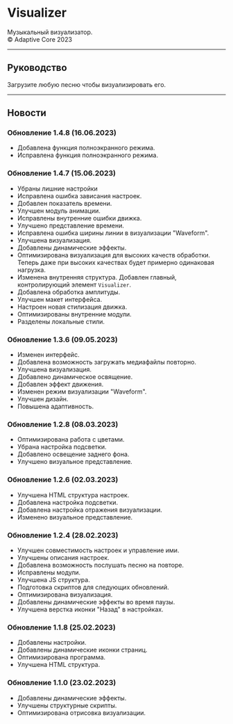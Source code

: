 # Visualizer
Музыкальный визуализатор.  
© Adaptive Core 2023  
- - -
## Руководство
Загрузите любую песню чтобы визуализировать его.
- - -
## Новости
### Обновление 1.4.8 (16.06.2023)
- Добавлена функция полноэкранного режима.  
- Исправлена функция полноэкранного режима.  

### Обновление 1.4.7 (15.06.2023)
- Убраны лишние настройки
- Исправлена ошибка зависания настроек.  
- Добавлен показатель времени.  
- Улучшен модуль анимации.  
- Исправлены внутренние ошибки движка.  
- Улучшено представление времени.  
- Исправлена ошибка ширины линии в визуализации "Waveform".  
- Улучшена визуализация.  
- Добавлены динамические эффекты.  
- Оптимизирована визуализация для высоких качеств обработки. Теперь даже при высоких качествах будет примерно одинаковая нагрузка.  
- Изменена внутренняя структура. Добавлен главный, контролирующий элемент `Visualizer`.
- Добавлена обработка амплитуды.  
- Улучшен макет интерфейса.  
- Настроен новая стилизация движка.  
- Оптимизированы внутренние модули.  
- Разделены локальные стили.  

### Обновление 1.3.6 (09.05.2023)
- Изменен интерфейс.  
- Добавлена возможность загружать медиафайлы повторно.  
- Улучшена визуализация.  
- Добавлено динамическое освящение.  
- Добавлен эффект движения.  
- Изменен режим визуализации "Waveform".
- Улучшен дизайн.  
- Повышена адаптивность.  

### Обновление 1.2.8 (08.03.2023)  
- Оптимизирована работа с цветами.  
- Убрана настройка подсветки.  
- Добавлено освещение заднего фона.  
- Улучшено визуальное представление.  

### Обновление 1.2.6 (02.03.2023)
- Улучшена HTML структура настроек.  
- Добавлена настройка подсветки.  
- Добавлена настройка отражения визуализации.  
- Изменено визуальное представление.  

### Обновление 1.2.4 (28.02.2023)
- Улучшен совместимость настроек и управление ими.  
- Улучшены описания настроек.  
- Добавлена возможность послушать песню на повторе.  
- Исправлены модули.  
- Улучшена JS структура.  
- Подготовка скриптов для следующих обновлений.  
- Оптимизирована визуализация.  
- Добавлены динамические эффекты во время паузы.  
- Улучшена верстка иконки "Назад" в настройках.  

### Обновление 1.1.8 (25.02.2023)
- Добавлены настройки.  
- Добавлены динамические иконки страниц.  
- Оптимизирована программа.  
- Улучшена HTML структура.  

### Обновление 1.1.0 (23.02.2023)
- Добавлены динамические эффекты.  
- Улучшены структурные скрипты.  
- Оптимизирована отрисовка визуализации.  